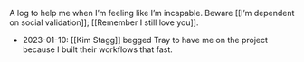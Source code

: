 A log to help me when I’m feeling like I’m incapable. Beware [[I’m dependent on social validation]]; [[Remember I still love you]].

- 2023-01-10: [[Kim Stagg]] begged Tray to have me on the project because I built their workflows that fast.